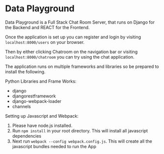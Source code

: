 # Data Playground 

Data Playground is a Full Stack Chat Room Server, that runs on Django for the Backend and REACT for the Frontend. 

Once the application is set up you can register and login by visiting `localhost:8000/users` on your browser.


Then by either clicking Chatroom on the navigation bar or visiting `localhost:8000/chatroom` you can try using the chat application.


The application runs on multiple frameworks and libraries so be prepared to install the following.

Python Libraries and Frame Works:
* django
* djangorestframework
* django-webpack-loader
* channels

Setting up Javascript and Webpack:
1) Please have node.js installed.
2) Run `npm install` in your root directory. This will install all javascript dependencies
3) Next run `webpack --config webpack.config.js`. This will create all the javascript bundles needed to run the App
